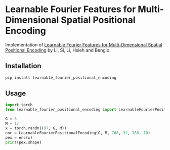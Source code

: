 # Learnable Fourier Features for Multi-Dimensional Spatial Positional Encoding

Implementation of [Learnable Fourier Features for Multi-Dimensional Spatial Positional Encoding](https://arxiv.org/abs/2106.02795) by Li, Si, Li, Hsieh and Bengio.

## Installation

```bash
pip install learnable_fourier_positional_encoding
```

## Usage

```python
import torch
from learnable_fourier_positional_encoding import LearnableFourierPositionalEncoding

G = 3
M = 17
x = torch.randn((97, G, M))
enc = LearnableFourierPositionalEncoding(G, M, 768, 32, 768, 10)
pex = enc(x)
print(pex.shape)
```
